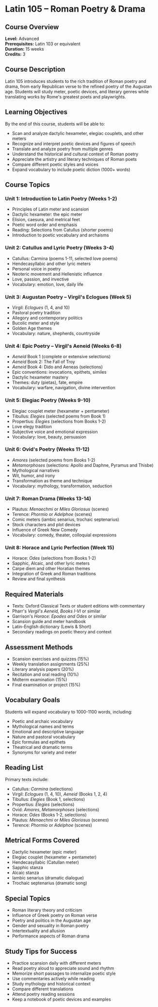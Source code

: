 # Latin 105 – Roman Poetry & Drama

## Course Overview
**Level:** Advanced  
**Prerequisites:** Latin 103 or equivalent  
**Duration:** 15 weeks  
**Credits:** 3

## Course Description
Latin 105 introduces students to the rich tradition of Roman poetry and drama, from early Republican verse to the refined poetry of the Augustan age. Students will study meter, poetic devices, and literary genres while translating works by Rome's greatest poets and playwrights.

## Learning Objectives
By the end of this course, students will be able to:
- Scan and analyze dactylic hexameter, elegiac couplets, and other meters
- Recognize and interpret poetic devices and figures of speech
- Translate and analyze poetry from multiple genres
- Understand the historical and cultural context of Roman poetry
- Appreciate the artistry and literary techniques of Roman poets
- Compare different poetic styles and voices
- Expand vocabulary to include poetic diction (1000+ words)

## Course Topics

### Unit 1: Introduction to Latin Poetry (Weeks 1-2)
- Principles of Latin meter and scansion
- Dactylic hexameter: the epic meter
- Elision, caesura, and metrical feet
- Poetic word order and emphasis
- Reading: Selections from Catullus (shorter poems)
- Introduction to poetic vocabulary and archaisms

### Unit 2: Catullus and Lyric Poetry (Weeks 3-4)
- Catullus: Carmina (poems 1-11, selected love poems)
- Hendecasyllabic and other lyric meters
- Personal voice in poetry
- Neoteric movement and Hellenistic influence
- Love, passion, and invective
- Vocabulary: emotion, love, daily life

### Unit 3: Augustan Poetry – Virgil's Eclogues (Week 5)
- Virgil: *Eclogues* (1, 4, and 10)
- Pastoral poetry tradition
- Allegory and contemporary politics
- Bucolic meter and style
- Golden Age themes
- Vocabulary: nature, shepherds, countryside

### Unit 4: Epic Poetry – Virgil's Aeneid (Weeks 6-8)
- *Aeneid* Book 1 (complete or extensive selections)
- *Aeneid* Book 2: The Fall of Troy
- *Aeneid* Book 4: Dido and Aeneas (selections)
- Epic conventions: invocations, epithets, similes
- Dactylic hexameter mastery
- Themes: duty (pietas), fate, empire
- Vocabulary: warfare, navigation, divine intervention

### Unit 5: Elegiac Poetry (Weeks 9-10)
- Elegiac couplet meter (hexameter + pentameter)
- Tibullus: *Elegies* (selected poems from Book 1)
- Propertius: *Elegies* (selections from Books 1-2)
- Love elegy tradition
- Subjective voice and emotional expression
- Vocabulary: love, beauty, persuasion

### Unit 6: Ovid's Poetry (Weeks 11-12)
- *Amores* (selected poems from Books 1-2)
- *Metamorphoses* (selections: Apollo and Daphne, Pyramus and Thisbe)
- Mythological narratives
- Wit, humor, and irony
- Transformation as theme and technique
- Vocabulary: mythology, transformation, seduction

### Unit 7: Roman Drama (Weeks 13-14)
- Plautus: *Menaechmi* or *Miles Gloriosus* (scenes)
- Terence: *Phormio* or *Adelphoe* (scenes)
- Comic meters (iambic senarius, trochaic septenarius)
- Stock characters and plot devices
- Influence of Greek New Comedy
- Vocabulary: comedy, theater, colloquial expressions

### Unit 8: Horace and Lyric Perfection (Week 15)
- Horace: *Odes* (selections from Books 1-2)
- Sapphic, Alcaic, and other lyric meters
- Carpe diem and other Horatian themes
- Integration of Greek and Roman traditions
- Review and final synthesis

## Required Materials
- Texts: Oxford Classical Texts or student editions with commentary
- Pharr's *Vergil's Aeneid, Books I-VI* or similar
- Garrison's *Horace: Epodes and Odes* or similar
- Scansion guide and meter handbook
- Latin-English dictionary (Lewis & Short)
- Secondary readings on poetic theory and context

## Assessment Methods
- Scansion exercises and quizzes (15%)
- Weekly translation assignments (25%)
- Literary analysis papers (20%)
- Recitation and oral reading (10%)
- Midterm examination (15%)
- Final examination or project (15%)

## Vocabulary Goals
Students will expand vocabulary to 1000-1100 words, including:
- Poetic and archaic vocabulary
- Mythological names and terms
- Emotional and descriptive language
- Nature and pastoral vocabulary
- Epic formulas and epithets
- Theatrical and dramatic terms
- Synonyms for variety and meter

## Reading List
Primary texts include:
- Catullus: *Carmina* (selections)
- Virgil: *Eclogues* (1, 4, 10), *Aeneid* (Books 1, 2, 4)
- Tibullus: *Elegies* (Book 1, selections)
- Propertius: *Elegies* (selections)
- Ovid: *Amores*, *Metamorphoses* (selections)
- Horace: *Odes* (Books 1-2, selections)
- Plautus: *Menaechmi* or *Miles Gloriosus* (scenes)
- Terence: *Phormio* or *Adelphoe* (scenes)

## Metrical Forms Covered
- Dactylic hexameter (epic meter)
- Elegiac couplet (hexameter + pentameter)
- Hendecasyllabic (Catullan meter)
- Sapphic stanza
- Alcaic stanza
- Iambic senarius (dramatic dialogue)
- Trochaic septenarius (dramatic song)

## Special Topics
- Roman literary theory and criticism
- Influence of Greek poetry on Roman verse
- Poetry and politics in the Augustan age
- Gender and sexuality in Roman poetry
- Intertextuality and allusion
- Performance aspects of Roman drama

## Study Tips for Success
- Practice scansion daily with different meters
- Read poetry aloud to appreciate sound and rhythm
- Memorize short passages to internalize poetic style
- Use commentaries actively while reading
- Study mythology and historical context
- Compare different translations
- Attend poetry reading sessions
- Keep a notebook of poetic devices and examples
